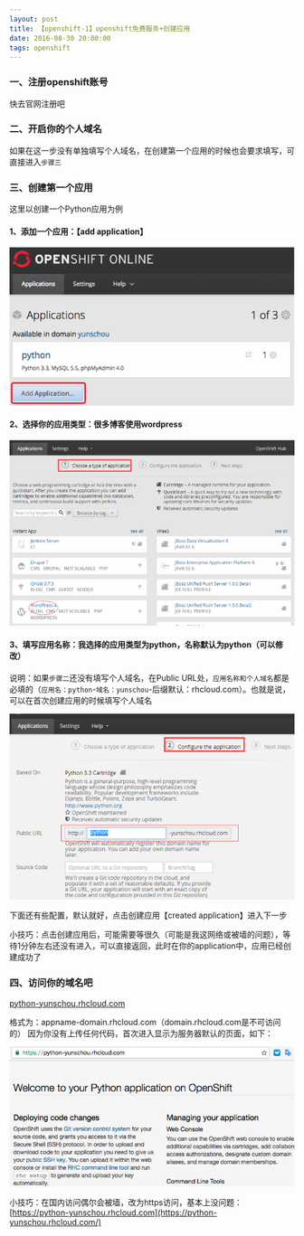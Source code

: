 ```yaml
---
layout: post
title: 【openshift-1】openshift免费服务+创建应用
date: 2016-08-30 20:00:00
tags: openshift
---
```


### 一、注册openshift账号

快去官网注册吧

### 二、开启你的个人域名

如果在这一步没有单独填写个人域名，在创建第一个应用的时候也会要求填写，可直接进入`步骤三`

### 三、创建第一个应用

这里以创建一个Python应用为例

#### 1、添加一个应用：【add application】

![img](/assets/images/2016/openshift-guide-1-1.png)

#### 2、选择你的应用类型：很多博客使用wordpress

![img](/assets/images/2016/openshift-guide-1-2.png)

#### 3、填写应用名称：我选择的应用类型为python，名称默认为python（可以修改）

说明：如果`步骤二`还没有填写个人域名，在Public URL处，`应用名称和个人域名`都是必填的（`应用名：python`-`域名：yunschou`-后缀默认：rhcloud.com）。也就是说，可以在首次创建应用的时候填写个人域名

![img](/assets/images/2016/openshift-guide-1-3.png)

下面还有些配置，默认就好，点击创建应用【created application】进入下一步

小技巧：点击创建应用后，可能需要等很久（可能是我这网络或被墙的问题），等待1分钟左右还没有进入，可以直接返回，此时在你的application中，应用已经创建成功了  

### 四、访问你的域名吧

[python-yunschou.rhcloud.com](https://python-yunschou.rhcloud.com/)

格式为：appname-domain.rhcloud.com（domain.rhcloud.com是不可访问的）
因为你没有上传任何代码，首次进入显示为服务器默认的页面，如下：

![img](/assets/images/2016/openshift-guide-1-4.png)

小技巧：在国内访问偶尔会被墙，改为https访问，基本上没问题：[https://python-yunschou.rhcloud.com](https://python-yunschou.rhcloud.com/)